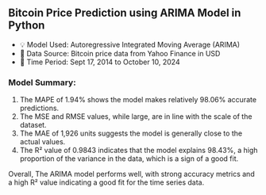 ## Bitcoin Price Prediction using ARIMA Model in Python

- 💡 Model Used: Autoregressive Integrated Moving Average (ARIMA)
- 💼 Data Source: Bitcoin price data from Yahoo Finance in USD
- 🔗 Time Period: Sept 17, 2014 to October 10, 2024

### Model Summary:
1. The MAPE of 1.94% shows the model makes relatively 98.06% accurate predictions.
2. The MSE and RMSE values, while large, are in line with the scale of the dataset.
3. The MAE of 1,926 units suggests the model is generally close to the actual values.
4. The R² value of 0.9843 indicates that the model explains 98.43%, a high proportion of the variance in the data, which is a sign of a good fit.

Overall, The ARIMA model performs well, with strong accuracy metrics and a high R² value indicating a good fit for the time series data.
